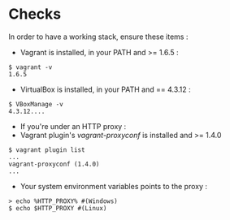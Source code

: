 Checks
======

In order to have a working stack, ensure these items :
* Vagrant is installed, in your PATH and >= 1.6.5 :
```
$ vagrant -v
1.6.5
```
* VirtualBox is installed, in your PATH and == 4.3.12 :
```
$ VBoxManage -v
4.3.12....
```
* If you're under an HTTP proxy :
 * Vagrant plugin's *vagrant-proxyconf* is installed and >= 1.4.0
```
$ vagrant plugin list
...
vagrant-proxyconf (1.4.0)
...
```
 * Your system environment variables points to the proxy :
```
> echo %HTTP_PROXY% #(Windows)
$ echo $HTTP_PROXY #(Linux)
```